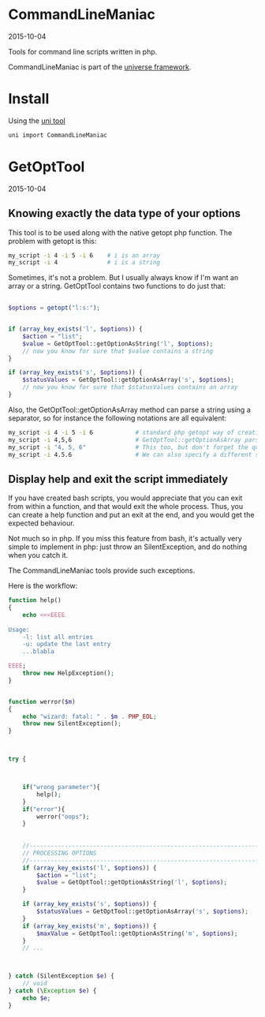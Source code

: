 CommandLineManiac
====================
2015-10-04



Tools for command line scripts written in php.


CommandLineManiac is part of the [universe framework](https://github.com/karayabin/universe-snapshot).


Install
=============


Using the [uni tool](https://github.com/lingtalfi/universe-naive-importer)
```bash
uni import CommandLineManiac
```


GetOptTool
==================
2015-10-04



Knowing exactly the data type of your options
------------------------------------------------

This tool is to be used along with the native getopt php function.
The problem with getopt is this:

```bash
my_script -i 4 -i 5 -i 6    # i is an array
my_script -i 4              # i is a string
```
    
    
Sometimes, it's not a problem.
But I usually always know if I'm want an array or a string.
GetOptTool contains two functions to do just that:
    
    
```php
    
$options = getopt("l:s:");


if (array_key_exists('l', $options)) {
    $action = "list";
    $value = GetOptTool::getOptionAsString('l', $options); 
    // now you know for sure that $value contains a string
}

if (array_key_exists('s', $options)) {
    $statusValues = GetOptTool::getOptionAsArray('s', $options);
    // now you know for sure that $statusValues contains an array
}
```


Also, the GetOptTool::getOptionAsArray method can parse a string using a separator, 
so for instance the following notations are all equivalent:


```bash
my_script -i 4 -i 5 -i 6            # standard php getopt way of creating arrays
my_script -i 4,5,6                  # GetOptTool::getOptionAsArray parses this as an array automatically
my_script -i "4, 5, 6"              # This too, but don't forget the quotes 
my_script -i 4.5.6                  # We can also specify a different separator, like a dot
```




Display help and exit the script immediately
----------------------------------------------

If you have created bash scripts, you would appreciate that you can exit from within a function,
and that would exit the whole process.
Thus, you can create a help function and put an exit at the end, and you would get the expected behaviour.

Not much so in php.
If you miss this feature from bash, it's actually very simple to implement in php:
just throw an SilentException, and do nothing when you catch it. 

The CommandLineManiac tools provide such exceptions.

Here is the workflow:





```php
function help()
{
    echo <<<EEEE
    
Usage:
    -l: list all entries
    -u: update the last entry
    ...blabla

EEEE;
    throw new HelpException();
}


function werror($m)
{
    echo "wizard: fatal: " . $m . PHP_EOL;
    throw new SilentException();
}



try {



    if("wrong parameter"){
        help();
    }
    if("error"){
        werror("oops");
    }
    
    
    //------------------------------------------------------------------------------/
    // PROCESSING OPTIONS
    //------------------------------------------------------------------------------/
    if (array_key_exists('l', $options)) {
        $action = "list";
        $value = GetOptTool::getOptionAsString('l', $options);
    }

    if (array_key_exists('s', $options)) {
        $statusValues = GetOptTool::getOptionAsArray('s', $options);
    }
    if (array_key_exists('m', $options)) {
        $maxValue = GetOptTool::getOptionAsString('m', $options);
    }
    // ...



} catch (SilentException $e) {
    // void
} catch (\Exception $e) {
    echo $e;
}
```

